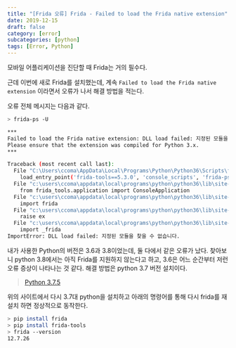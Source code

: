 ```yaml
---
title: "[Frida 오류] Frida - Failed to load the Frida native extension"
date: 2019-12-15
draft: false
category: [error]
subcategories: [python]
tags: [Error, Python]
---
```


모바일 어플리케이션을 진단할 때 Frida는 거의 필수다.  

근데 이번에 새로 Frida를 설치했는데, 계속 `Failed to load the Frida native extension` 이라면서 오류가 나서 해결 방법을 적는다.  

<!--more-->

오류 전체 메시지는 다음과 같다.  

```sh
> frida-ps -U

***
Failed to load the Frida native extension: DLL load failed: 지정된 모듈을 찾을 수 없습니다.
Please ensure that the extension was compiled for Python 3.x.
***

Traceback (most recent call last):
  File "C:\Users\ccoma\AppData\Local\Programs\Python\Python36\Scripts\frida-ps-script.py", line 11, in <module>
    load_entry_point('frida-tools==5.3.0', 'console_scripts', 'frida-ps')()
  File "c:\users\ccoma\appdata\local\programs\python\python36\lib\site-packages\frida_tools\ps.py", line 6, in main
    from frida_tools.application import ConsoleApplication
  File "c:\users\ccoma\appdata\local\programs\python\python36\lib\site-packages\frida_tools\application.py", line 20, in <module>
    import frida
  File "c:\users\ccoma\appdata\local\programs\python\python36\lib\site-packages\frida\__init__.py", line 24, in <module>
    raise ex
  File "c:\users\ccoma\appdata\local\programs\python\python36\lib\site-packages\frida\__init__.py", line 7, in <module>
    import _frida
ImportError: DLL load failed: 지정된 모듈을 찾을 수 없습니다.
```

내가 사용한 Python의 버전은 3.6과 3.8이었는데, 둘 다에서 같은 오류가 났다. 
찾아보니 python 3.8에서는 아직 Frida를 지원하지 않는다고 하고, 3.6은 어느 순간부터 저런 오류 증상이 나타나는 것 같다. 
해결 방법은 python 3.7 버전 설치이다.

> [Python 3.7.5](https://www.python.org/downloads/release/python-375/)  

위의 사이트에서 다시 3.7대 python을 설치하고 아래의 명령어를 통해 다시 frida를 재설치 하면 정상적으로 동작한다.  

```sh
> pip install frida
> pip install frida-tools
> frida --version
12.7.26
```
